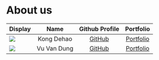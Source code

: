 # About us

Display |    Name    |            Github Profile            | Portfolio 
--------|:----------:|:------------------------------------:|:---------:
![](https://via.placeholder.com/100.png?text=Dehao) | Kong Dehao | [GitHub](https://github.com/kdh3799) | [Portfolio](docs/team/kongdehao.md)
![](https://avatars.githubusercontent.com/u/44609036?v=4&s=100) | Vu Van Dung | [GitHub](https://github.com/joulev) | [Portfolio](https://joulev.dev)
